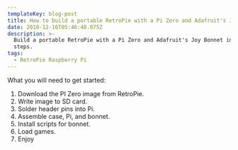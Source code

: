 ```yaml
---
templateKey: blog-post
title: How to build a portable RetroPie with a Pi Zero and Adafruit's Joy Bonnet.
date: 2018-12-16T05:46:48.075Z
description: >-
  Build a portable RetroPie with a Pi Zero and Adafruit's Joy Bonnet in 7
  steps. 
tags:
  - RetroPie Raspberry Pi
---
```

What you will need to get started: 



1. Download the PI Zero image from RetroPie.
2. Write image to SD card.
3. Solder header pins into Pi.
4. Assemble case, Pi, and bonnet.
5. Install scripts for bonnet.
6. Load games.
7. Enjoy
